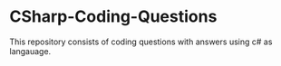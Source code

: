# CSharp-Coding-Questions
This repository consists of coding questions with answers using c# as langauage.
